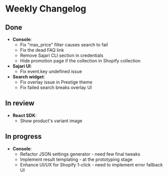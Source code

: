 # Weekly Changelog
## Done
- **Console**:
    - Fix "max\_price" filter causes search to fail
	- Fix the dead FAQ link
	- Remove Sajari CLI section in credentials
	- Hide promotion page if the collection in Shopify collection
- **Sajari UI**:
    - Fix event.key undefined issue
- **Search widget**:
	- Fix overlay issue in Prestige theme
	- Fix failed search breaks overlay UI

## In review
- **React SDK**:
    - Show product's variant image

## In progress
- **Console**:
    - Refactor JSON settings generator - need few final tweaks
    - Implement result templating - at the prototyping stage
    - Enhance UI/UX for Shopify 1-click - need to implement error fallback UI